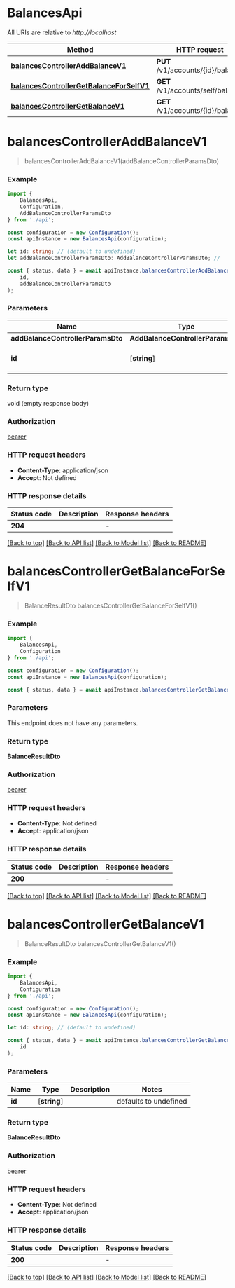 # BalancesApi

All URIs are relative to *http://localhost*

|Method | HTTP request | Description|
|------------- | ------------- | -------------|
|[**balancesControllerAddBalanceV1**](#balancescontrolleraddbalancev1) | **PUT** /v1/accounts/{id}/balance | |
|[**balancesControllerGetBalanceForSelfV1**](#balancescontrollergetbalanceforselfv1) | **GET** /v1/accounts/self/balance | |
|[**balancesControllerGetBalanceV1**](#balancescontrollergetbalancev1) | **GET** /v1/accounts/{id}/balance | |

# **balancesControllerAddBalanceV1**
> balancesControllerAddBalanceV1(addBalanceControllerParamsDto)


### Example

```typescript
import {
    BalancesApi,
    Configuration,
    AddBalanceControllerParamsDto
} from './api';

const configuration = new Configuration();
const apiInstance = new BalancesApi(configuration);

let id: string; // (default to undefined)
let addBalanceControllerParamsDto: AddBalanceControllerParamsDto; //

const { status, data } = await apiInstance.balancesControllerAddBalanceV1(
    id,
    addBalanceControllerParamsDto
);
```

### Parameters

|Name | Type | Description  | Notes|
|------------- | ------------- | ------------- | -------------|
| **addBalanceControllerParamsDto** | **AddBalanceControllerParamsDto**|  | |
| **id** | [**string**] |  | defaults to undefined|


### Return type

void (empty response body)

### Authorization

[bearer](../README.md#bearer)

### HTTP request headers

 - **Content-Type**: application/json
 - **Accept**: Not defined


### HTTP response details
| Status code | Description | Response headers |
|-------------|-------------|------------------|
|**204** |  |  -  |

[[Back to top]](#) [[Back to API list]](../README.md#documentation-for-api-endpoints) [[Back to Model list]](../README.md#documentation-for-models) [[Back to README]](../README.md)

# **balancesControllerGetBalanceForSelfV1**
> BalanceResultDto balancesControllerGetBalanceForSelfV1()


### Example

```typescript
import {
    BalancesApi,
    Configuration
} from './api';

const configuration = new Configuration();
const apiInstance = new BalancesApi(configuration);

const { status, data } = await apiInstance.balancesControllerGetBalanceForSelfV1();
```

### Parameters
This endpoint does not have any parameters.


### Return type

**BalanceResultDto**

### Authorization

[bearer](../README.md#bearer)

### HTTP request headers

 - **Content-Type**: Not defined
 - **Accept**: application/json


### HTTP response details
| Status code | Description | Response headers |
|-------------|-------------|------------------|
|**200** |  |  -  |

[[Back to top]](#) [[Back to API list]](../README.md#documentation-for-api-endpoints) [[Back to Model list]](../README.md#documentation-for-models) [[Back to README]](../README.md)

# **balancesControllerGetBalanceV1**
> BalanceResultDto balancesControllerGetBalanceV1()


### Example

```typescript
import {
    BalancesApi,
    Configuration
} from './api';

const configuration = new Configuration();
const apiInstance = new BalancesApi(configuration);

let id: string; // (default to undefined)

const { status, data } = await apiInstance.balancesControllerGetBalanceV1(
    id
);
```

### Parameters

|Name | Type | Description  | Notes|
|------------- | ------------- | ------------- | -------------|
| **id** | [**string**] |  | defaults to undefined|


### Return type

**BalanceResultDto**

### Authorization

[bearer](../README.md#bearer)

### HTTP request headers

 - **Content-Type**: Not defined
 - **Accept**: application/json


### HTTP response details
| Status code | Description | Response headers |
|-------------|-------------|------------------|
|**200** |  |  -  |

[[Back to top]](#) [[Back to API list]](../README.md#documentation-for-api-endpoints) [[Back to Model list]](../README.md#documentation-for-models) [[Back to README]](../README.md)

